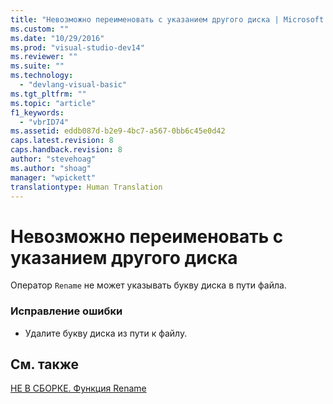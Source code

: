 ```yaml
---
title: "Невозможно переименовать с указанием другого диска | Microsoft Docs"
ms.custom: ""
ms.date: "10/29/2016"
ms.prod: "visual-studio-dev14"
ms.reviewer: ""
ms.suite: ""
ms.technology: 
  - "devlang-visual-basic"
ms.tgt_pltfrm: ""
ms.topic: "article"
f1_keywords: 
  - "vbrID74"
ms.assetid: eddb087d-b2e9-4bc7-a567-0bb6c45e0d42
caps.latest.revision: 8
caps.handback.revision: 8
author: "stevehoag"
ms.author: "shoag"
manager: "wpickett"
translationtype: Human Translation
---
```

# Невозможно переименовать с указанием другого диска
Оператор `Rename` не может указывать букву диска в пути файла.  
  
### Исправление ошибки  
  
-   Удалите букву диска из пути к файлу.  
  
## См. также  
 [НЕ В СБОРКЕ. Функция Rename](http://msdn.microsoft.com/ru-ru/464062d8-2320-4305-8a8c-1f43e96c94df)